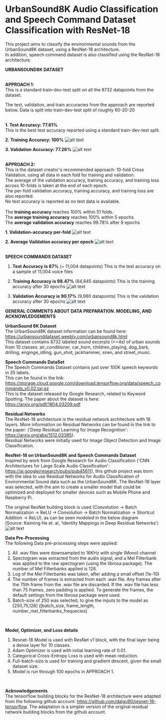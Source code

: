 # UrbanSound8K Audio Classification and Speech Command Dataset Classification with ResNet-18

This project aims to classify the environmental sounds from the UrbanSound8K dataset, using a ResNet-18 architecture. <br />
In addition, speech command dataset is also classified using the ResNet-18 architecture. <br />

**URBANSOUND8K DATASET** <br /> <br />

**APPROACH 1:** <br/>
This is a standard train-dev-test split on all the 8732 datapoints from the dataset.  <br />

The test, validation, and train accuracies from the approach are reported below. Data is split into train-dev-test split of roughly 60-20-20 <br/> <br />

**1. Test Accuracy: 77.61%** <br/>
This is the best test accuracy reported using a standard train-dev-test split. 
<br/>


**2. Training Accuracy: 100%**
![alt text](https://github.com/nitinvwaran/UrbanSound8K-audio-classification-with-ResNet/blob/master/misc/accuracy_resnet_18.PNG) <br />

**3. Validation Accuracy: 77.26%**
![alt text](https://github.com/nitinvwaran/UrbanSound8K-audio-classification-with-ResNet/blob/master/misc/accuracy_resnet_validation.PNG) <br /> <br />


**APPROACH 2:** <br/>
This is the dataset creator's recommended approach: 10-fold Cross Validation, using all data in each fold for training and validation.  <br />
The average of the validation accuracy, training accuracy, and training loss across 10-folds is taken at the end of each epoch. <br />
The per-fold validation accuracy, training accuracy, and training loss are also reported. <br/>
No test accuracy is reported as no test data is available.
<br /> <br />
The **training accuracy** reaches 100% within 51 folds. <br />
The **average training accuracy** reaches 100% within 5 epochs. <br />
The **average validation accuracy** reaches 99.78% after 9 epochs <br />

**1. Validation-accuracy per-fold**
![alt text](https://github.com/nitinvwaran/UrbanSound8K-audio-classification-with-ResNet/blob/master/misc/accuracy_valid_fold.PNG)
<br/>

**2. Average Vaildation accuracy per epoch**
![alt text](https://github.com/nitinvwaran/UrbanSound8K-audio-classification-with-ResNet/blob/master/misc/avg_valid_accuracy.PNG)
<br/> <br/>


**SPEECH COMMANDS DATASET**

1. **Test Accuracy is 87%** (~ 11,004 datapoints)
This is the test accuracy on a sample of 11,004 voice files

2. **Training Accuracy is 98.47%** (84,845  datapoints)
This is the training accuracy after 30 epochs
![alt text](https://github.com/nitinvwaran/UrbanSound8K-audio-classification-with-ResNet/blob/master/misc/train_accuracy_30_epochs.PNG)

3. **Validation Accuracy is 90.17%** (9,980 datapoints)
This is the validation accuracy after 30 epochs
![alt text](https://github.com/nitinvwaran/UrbanSound8K-audio-classification-with-ResNet/blob/master/misc/valid_accuracy_30_epochs.PNG)


**GENERAL COMMENTS ABOUT DATA PREPARATION. MODELING, AND ACKNOWLEDGEMENTS** <br/>

**UrbanSound 8K Dataset** <br />
The UrbanSound8K dataset information can be found here: https://urbansounddataset.weebly.com/urbansound8k.html <br />
This dataset contains 8732 labeled sound excerpts (<=4s) of urban sounds from 10 classes: air_conditioner, car_horn, children_playing, dog_bark, drilling, enginge_idling, gun_shot, jackhammer, siren, and street_music.

**Speech Commands DataSet** <br />
The Speech Commands Dataset contains just over 100K speech keywords in 35 labels. <br />
This can be found in the link: https://storage.cloud.google.com/download.tensorflow.org/data/speech_commands_v0.02.tar.gz <br />
This is the dataset released by Google Research, related to Keyword Spotting. The paper about the dataset is here: https://arxiv.org/pdf/1804.03209.pdf <br/> 

**Residual Networks** <br />
The ResNet-18 architecture is the residual network architecture with 18 layers. More information on Residual Networks can be found in the link to the paper:  ('Deep Residual Learning for Image Recognition': https://arxiv.org/abs/1512.03385). <br /> Residual Networks were initially used for Image Object Detection and Image Classification. 

**ResNet-18 on UrbanSound8K and Speech Commands Dataset** <br />
Inspired by work from Google Research for Audio Classification ('CNN Architectures for Large Scale Audio Classification': https://ai.google/research/pubs/pub45611), this github project was born with the idea to use Residual Networks for Audio Classification of Environmental Sound data such as the UrbanSound8K. The ResNet-18 layer was selected, with the aim to create a smaller model that could be optimized and deployed for smaller devices such as Mobile Phone and Raspberry Pi. 

The original ResNet building block is used (Convolution -> Batch Normalization -> ReLU -> Convolution -> Batch Normalization -> Shortcut Addition -> ReLU), as can be seen modeled in the below diagram <br /> (Source: Kaiming He et. al, 'Identity Mappings in Deep Residual Networks') <br />
![alt text](https://github.com/nitinvwaran/UrbanSound8K-audio-classification-with-ResNet/blob/master/misc/original_resnet_block.PNG)

**Data Pre-Processing** <br />
The following Data pre-processing steps were applied:
1. All .wav files were downsampled to 16KHz with single (Mono) channel
2. Spectogram was extracted from the audio signal, and a Mel Filterbank was applied to the raw spectogram (using the librosa package).
   The number of Mel Filterbanks applied is 128.
3. Log of the Mel Filterbanks was taken, after adding a small offset (1e-10)
4. The number of frames is extracted from each .wav file. Any frames after the 75th frame from the .wav file are discarded. If the .wav file has less than 75 frames, zero padding is applied. To generate the frames, the default settings from the librosa package were used.
5. Batch-size of 250 was selected, to give the inputs to the model as [250,75,128] ([batch_size, frame_length, number_mel_filterbanks_frequecies]

<br />

**Model, Optimizer, and Loss details**
1. Resnet-18 Model is used with ResNet v1 block, with the final layer being a dense layer for 10 classes.
2. Adam Optimizer is used with initial learning rate of 0.01.
3. Categorical Cross-Entropy Loss is used with mean reduction.
4. Full-batch-size is used for training and gradient descent, given the small dataset size. 
5. Model is run through 100 epochs in APPROACH 1.
<br />

**Acknowledgements** <br />
The tensorflow building blocks for the ResNet-18 architecture were adapted from the following github account: https://github.com/dalgu90/resnet-18-tensorflow. The adaptation is a simpler version of the original residual network building blocks from the github account.


